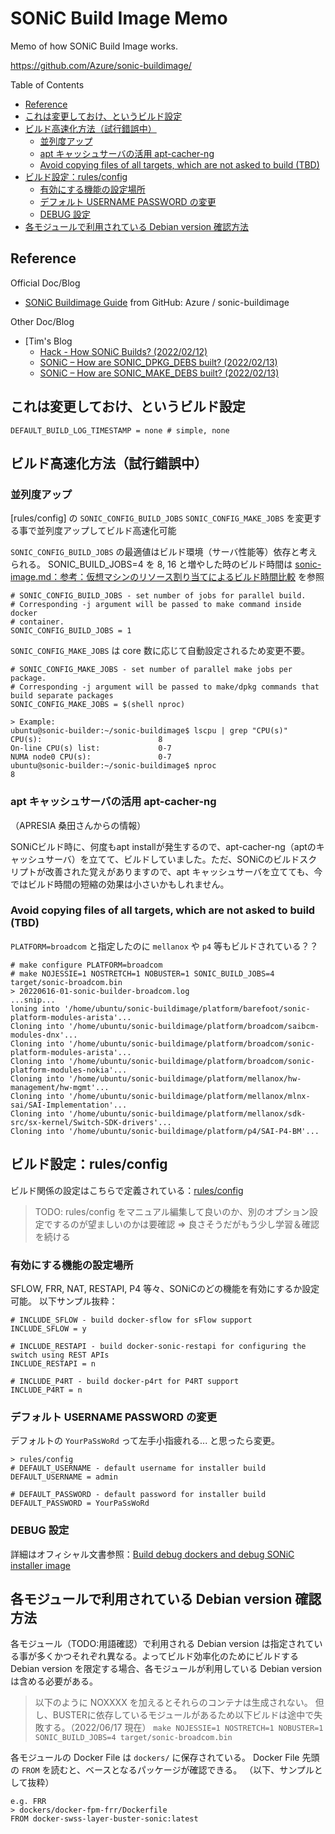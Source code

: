 # SONiC Build Image Memo

Memo of how SONiC Build Image works.

https://github.com/Azure/sonic-buildimage/

Table of Contents
- [Reference](#reference)
- [これは変更しておけ、というビルド設定](#これは変更しておけというビルド設定)
- [ビルド高速化方法（試行錯誤中）](#ビルド高速化方法試行錯誤中)
  - [並列度アップ](#並列度アップ)
  - [apt キャッシュサーバの活用 apt-cacher-ng](#apt-キャッシュサーバの活用-apt-cacher-ng)
  - [Avoid copying files of all targets, which are not asked to build (TBD)](#avoid-copying-files-of-all-targets-which-are-not-asked-to-build-tbd)
- [ビルド設定：rules/config](#ビルド設定rulesconfig)
  - [有効にする機能の設定場所](#有効にする機能の設定場所)
  - [デフォルト USERNAME PASSWORD の変更](#デフォルト-username-password-の変更)
  - [DEBUG 設定](#debug-設定)
- [各モジュールで利用されている Debian version 確認方法](#各モジュールで利用されている-debian-version-確認方法)


## Reference

Official Doc/Blog

- [SONiC Buildimage Guide](https://github.com/Azure/sonic-buildimage/blob/master/README.buildsystem.md) from GitHub: Azure / sonic-buildimage

Other Doc/Blog

- [Tim's Blog
  - [Hack - How SONiC Builds? (2022/02/12)](https://timmy00274672.wordpress.com/2020/02/12/hack-how-sonic-builds/)
  - [SONiC – How are SONIC_DPKG_DEBS built? (2022/02/13)](https://timmy00274672.wordpress.com/2020/02/13/sonic-how-are-sonic_dpkg_debs-built/)
  - [SONiC – How are SONIC_MAKE_DEBS built? (2022/02/13)](https://timmy00274672.wordpress.com/2020/02/13/sonic-how-are-sonic_make_debs-built/)


## これは変更しておけ、というビルド設定

```
DEFAULT_BUILD_LOG_TIMESTAMP = none # simple, none
```

## ビルド高速化方法（試行錯誤中）

### 並列度アップ

[rules/config] の `SONIC_CONFIG_BUILD_JOBS` `SONIC_CONFIG_MAKE_JOBS` を変更する事で並列度アップしてビルド高速化可能

`SONIC_CONFIG_BUILD_JOBS` の最適値はビルド環境（サーバ性能等）依存と考えられる。
SONIC_BUILD_JOBS=4 を 8, 16 と増やした時のビルド時間は [sonic-image.md：参考：仮想マシンのリソース割り当てによるビルド時間比較](sonic-image.md#cheat-sheet) を参照

```
# SONIC_CONFIG_BUILD_JOBS - set number of jobs for parallel build.
# Corresponding -j argument will be passed to make command inside docker
# container.
SONIC_CONFIG_BUILD_JOBS = 1
```

`SONIC_CONFIG_MAKE_JOBS` は core 数に応じて自動設定されるため変更不要。

```
# SONIC_CONFIG_MAKE_JOBS - set number of parallel make jobs per package.
# Corresponding -j argument will be passed to make/dpkg commands that build separate packages
SONIC_CONFIG_MAKE_JOBS = $(shell nproc)

> Example:
ubuntu@sonic-builder:~/sonic-buildimage$ lscpu | grep "CPU(s)"
CPU(s):                          8
On-line CPU(s) list:             0-7
NUMA node0 CPU(s):               0-7
ubuntu@sonic-builder:~/sonic-buildimage$ nproc
8
```

### apt キャッシュサーバの活用 apt-cacher-ng

（APRESIA 桑田さんからの情報）

SONiCビルド時に、何度もapt installが発生するので、apt-cacher-ng（aptのキャッシュサーバ）を立てて、ビルドしていました。ただ、SONiCのビルドスクリプトが改善された覚えがありますので、apt キャッシュサーバを立てても、今ではビルド時間の短縮の効果は小さいかもしれません。

### Avoid copying files of all targets, which are not asked to build (TBD)

`PLATFORM=broadcom` と指定したのに `mellanox` や `p4` 等もビルドされている？？

```
# make configure PLATFORM=broadcom
# make NOJESSIE=1 NOSTRETCH=1 NOBUSTER=1 SONIC_BUILD_JOBS=4 target/sonic-broadcom.bin
> 20220616-01-sonic-builder-broadcom.log
...snip...
loning into '/home/ubuntu/sonic-buildimage/platform/barefoot/sonic-platform-modules-arista'...
Cloning into '/home/ubuntu/sonic-buildimage/platform/broadcom/saibcm-modules-dnx'...
Cloning into '/home/ubuntu/sonic-buildimage/platform/broadcom/sonic-platform-modules-arista'...
Cloning into '/home/ubuntu/sonic-buildimage/platform/broadcom/sonic-platform-modules-nokia'...
Cloning into '/home/ubuntu/sonic-buildimage/platform/mellanox/hw-management/hw-mgmt'...
Cloning into '/home/ubuntu/sonic-buildimage/platform/mellanox/mlnx-sai/SAI-Implementation'...
Cloning into '/home/ubuntu/sonic-buildimage/platform/mellanox/sdk-src/sx-kernel/Switch-SDK-drivers'...
Cloning into '/home/ubuntu/sonic-buildimage/platform/p4/SAI-P4-BM'...
```

## ビルド設定：rules/config

ビルド関係の設定はこちらで定義されている：[rules/config](https://github.com/Azure/sonic-buildimage/blob/master/rules/config)

> TODO: rules/config をマニュアル編集して良いのか、別のオプション設定でするのが望ましいのかは要確認 => 良さそうだがもう少し学習＆確認を続ける

### 有効にする機能の設定場所

SFLOW, FRR, NAT, RESTAPI, P4 等々、SONiCのどの機能を有効にするか設定可能。
以下サンプル抜粋：

```
# INCLUDE_SFLOW - build docker-sflow for sFlow support
INCLUDE_SFLOW = y

# INCLUDE_RESTAPI - build docker-sonic-restapi for configuring the switch using REST APIs
INCLUDE_RESTAPI = n

# INCLUDE_P4RT - build docker-p4rt for P4RT support
INCLUDE_P4RT = n
```

### デフォルト USERNAME PASSWORD の変更

デフォルトの `YourPaSsWoRd` って左手小指疲れる... と思ったら変更。

```
> rules/config
# DEFAULT_USERNAME - default username for installer build
DEFAULT_USERNAME = admin

# DEFAULT_PASSWORD - default password for installer build
DEFAULT_PASSWORD = YourPaSsWoRd
```

### DEBUG 設定

詳細はオフィシャル文書参照：[Build debug dockers and debug SONiC installer image](https://github.com/Azure/sonic-buildimage/blob/master/README.buildsystem.md#build-debug-dockers-and-debug-sonic-installer-image)


## 各モジュールで利用されている Debian version 確認方法

各モジュール（TODO:用語確認）で利用される Debian version は指定されている事が多くかつそれぞれ異なる。よってビルド効率化のためにビルドする Debian version を限定する場合、各モジュールが利用している Debian version は含める必要がある。

> 以下のように NOXXXX を加えるとそれらのコンテナは生成されない。
> 但し、BUSTERに依存しているモジュールがあるため以下ビルドは途中で失敗する。（2022/06/17 現在）
> `make NOJESSIE=1 NOSTRETCH=1 NOBUSTER=1 SONIC_BUILD_JOBS=4 target/sonic-broadcom.bin`

各モジュールの Docker File は `dockers/` に保存されている。
Docker File 先頭の `FROM` を読むと、ベースとなるパッケージが確認できる。
（以下、サンプルとして抜粋）

```
e.g. FRR
> dockers/docker-fpm-frr/Dockerfile
FROM docker-swss-layer-buster-sonic:latest
```